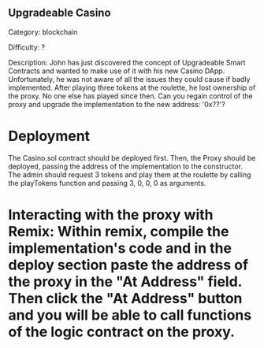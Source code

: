 ## Upgradeable Casino

Category: blockchain

Difficulty: ?

Description: John has just discovered the concept of Upgradeable Smart Contracts and wanted to make use of it with his new Casino DApp. Unfortunately, he was not aware of all the issues they could cause if badly implemented. After playing three tokens at the roulette, he lost ownership of the proxy. No one else has played since then. Can you regain control of the proxy and upgrade the implementation to the new address: '0x??'?



# Deployment

The Casino.sol contract should be deployed first. Then, the Proxy should be deployed, passing the address of the implementation to the constructor. The admin should request 3 tokens and play them at the roulette by calling the playTokens function and passing 3, 0, 0, 0 as arguments.


# Interacting with the proxy with Remix: Within remix, compile the implementation's code and in the deploy section paste the address of the proxy in the "At Address" field. Then click the "At Address" button and you will be able to call functions of the logic contract on the proxy.